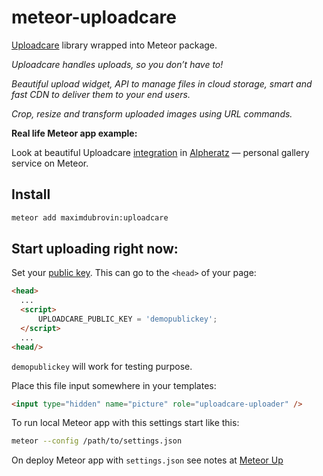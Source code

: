 # meteor-uploadcare

<a href="https://uploadcare.com" target="_blank">Uploadcare</a> library wrapped into Meteor package.

_Uploadcare handles uploads, so you don’t have to!_

_Beautiful upload widget, API to manage files in cloud storage, smart and fast CDN to deliver them to your end users._

_Crop, resize and transform uploaded images using URL commands._

__Real life Meteor app example:__

Look at beautiful Uploadcare <a href="https://vimeo.com/111023471" target="_blank">integration</a> in <a href="https://alpheratz.co" target="_blank"> Alpheratz</a> — personal gallery service on Meteor.

## Install

```bash
meteor add maximdubrovin:uploadcare
```

## Start uploading right now:

Set your <a href="https://uploadcare.com/documentation/widget/#UPLOADCARE_PUBLIC_KEY" target="_blank">public key</a>. This can go to the `<head>` of your page:
```html
<head>
  ...
  <script>
      UPLOADCARE_PUBLIC_KEY = 'demopublickey';
  </script>
  ...
<head/>
```

`demopublickey` will work for testing purpose.

Place this file input somewhere in your templates:

```html
<input type="hidden" name="picture" role="uploadcare-uploader" />
```

To run local Meteor app with this settings start like this:
```bash
meteor --config /path/to/settings.json
```

On deploy Meteor app with `settings.json` see notes at <a href="https://github.com/arunoda/meteor-up" target="_blank">Meteor Up</a>
